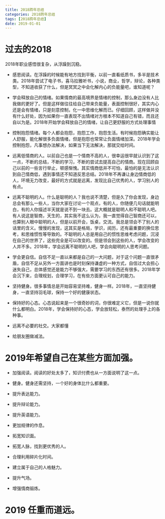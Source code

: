 ```yaml
---
title: 2018跨年总结
categories: 2018跨年总结
tags: [2018跨年总结]
date: 2019-01-01
---
```


# 过去的2018

2018年职业感悟很复杂，从浮躁到沉稳。
* 感恩阅读。在浮躁的时候能有地方找到平衡，以前一直看纸质书，多半是技术类。2018年尝试了电子书，喜马拉雅听书，小说，商业，哲学，辩论，各种类型，不知道收获了什么，但是冥冥之中会化解内心的负能量吧，谁知道呢？

* 学会释放自己的情绪。如果情商的最高境界是情绪的控制，那么身边没有人比我做的更好了。但是这样做往往给自己带来负能量，表面控制很好，其实内心还是会有情绪，只是刻意控制，化一中思维化解而已。仔细回顾，这样做并没有什么好处，因为如果你一直表现不出情绪对方根本不知道自己有错，而且还自以为是。2018年开始学会释放自己的情绪，让自己更舒服的方式处理事情

* 控制抱怨情绪。每个人都会抱怨，抱怨工作，抱怨生活。有时候抱怨确实能让人舒服，能化解很多负面情绪，但是抱怨也常常让负面情绪加深。2018年学会控制抱怨，凡事想办法解决，如果当下无法解决，那就交给时间。

* 远离低情商的人。以前自己也是一个情商不高的人，很幸运很早就认识到了这一点，不断的总结，不断的学习，不断的尝试去提高自己的情商。现在回顾自己以前的一些言行举止，顿感惭愧。其实情商低并不可怕，最怕的是无法认识到自己情商低，遇到事情还不知道反思总结。2018年不再谦让身边情商低的人，环境无力改变，最好的方式就是远离，发现比自己优秀的人，学习别人的有点。

* 远离不聪明的人。什么是聪明的人？我也说不清楚，但是久了你会发现，身边总会有那么一些人，当你大家在讨论一个观点，有的人，你随便几句话就能明白，有的人你描述半天就是说不到一块去。这大概就是聪明人和不聪明人吧。有人说这是智商，天生的，其实我不这么认为，我一直觉得自己智商还可以，也算别人眼中聪明的人，但是以前开会，饭桌，交流。我总是领会不了别人的话里的含义。慢慢的发现，这其实是格局，学识，阅历，还有最重要的换位思考，和思维惯性等导致的。不聪明的人总是用自己的惯性思维考虑问题，沉浸在自己的世界了，这些完全是可以改变的。但是领会到这些的人，学会改变的人并不多。2018年，学会远离不聪明的人吧，学会向聪明的人思考问题。

* 学会更自信。自信不足一直以来都是自己的一大问题，对于这个问题一直很矛盾，自信不足从另外一方面讲也是时刻保持谦虚的一种方式，自信过大会担心迷失自己，总体感觉还是能力不够强大，需要学习的东西还有很多。2018年学会沉下来，合理规划，合理学习，在有些方面更认可自己的能力。

* 坚持健身。很多事情总是开始容易坚持难，健身一样。2018年，一直坚持健身，一直坚持羽毛球，保持一个好的健康状态。

* 保持好的心态。心态说起来是一个很奇妙的词，你很难定义它，但是一说你就什么都明白。2018年，学会保持好的心态，学会放轻松，泰然的处理手上的各种事。

* 远离不必要的社交。大家都懂

* 给朋友圈做减法。

# 2019年希望自己在某些方面加强。

* 加强阅读。阅读的好处太多了，知识付费也从一方面说明了这一点。

* 健身。健身还需坚持，一个好的身体比什么都重要。

* 提升表达能力。

* 提升辩论能力。

* 提升英语能力。

* 更加规律的作息。

* 拓宽知识面。

* 拓宽人脉，找到更优秀的人。

* 合理利用碎片化时间。

* 建立属于自己的人格魅力。

* 提升气场。

* 增强情商锻炼。

# 2019 任重而道远。

